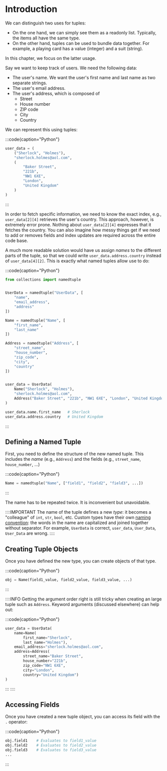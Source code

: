 # Introduction

We can distinguish two uses for tuples:

* On the one hand, we can simply see them as a readonly list.
  Typically, the items all have the same type.
* On the other hand, tuples can be used to bundle data together.
  For example, a playing card has a value (integer) and a suit (string).

In this chapter, we focus on the latter usage.

Say we want to keep track of users.
We need the following data:

* The user's name.
  We want the user's first name and last name as two separate strings.
* The user's email address.
* The user's address, which is composed of
  * Street
  * House number
  * ZIP code
  * City
  * Country

We can represent this using tuples:

:::code{caption="Python"}

```python
user_data = (
    ("Sherlock", "Holmes"),
    "sherlock.holmes@aol.com",
    (
        "Baker Street",
        "221b",
        "NW1 6XE",
        "London",
        "United Kingdom"
    )
)
```

:::

In order to fetch specific information, we need to know the exact index, e.g., `user_data[2][4]` retrieves the user's country.
This approach, however, is extremely error prone.
Nothing about `user_data[2][4]` expresses that it fetches the country.
You can also imagine how messy things get if we need to add or removes fields and index updates are required across the entire code base.

A much more readable solution would have us assign *names* to the different parts of the tuple, so that we could write `user_data.address.country` instead of `user_data[4][2]`.
This is exactly what named tuples allow use to do:

:::code{caption="Python"}

```python
from collections import namedtuple


UserData = namedtuple("UserData", [
    "name",
    "email_address",
    "address"
])

Name = namedtuple("Name", [
    "first_name",
    "last_name"
])

Address = namedtuple("Address", [
    "street_name",
    "house_number",
    "zip_code",
    "city",
    "country"
])


user_data = UserData(
    Name("Sherlock", "Holmes"),
    "sherlock.holmes@aol.com",
    Address("Baker Street", "221b", "NW1 6XE", "London", "United Kingdom")
)

user_data.name.first_name   # Sherlock
user_data.address.country   # United Kingdom
```

:::

## Defining a Named Tuple

First, you need to define the structure of the new named tuple.
This includes the *name* (e.g., `Address`) and the fields (e.g., `street_name`, `house_number`, &hellip;)

:::code{caption="Python"}

```python
Name = namedtuple("Name", ["field1", "field2", "field3", ...])
```

:::

The name has to be repeated twice.
It is inconvenient but unavoidable.

::::IMPORTANT
The name of the tuple defines a new *type*: it becomes a "colleague" of `int`, `str`, `bool`, etc.
Custom types have their own [naming convention](https://peps.python.org/pep-0008/#class-names):
the words in the name are capitalized and joined together without separator.
For example, `UserData` is correct, `user_data`, `User_Data`, `User_Data` are wrong.
::::

## Creating Tuple Objects

Once you have defined the new type, you can create objects of that type.

:::code{caption="Python"}

```python
obj = Name(field1_value, field2_value, field3_value, ...)
```

:::

::::INFO
Getting the argument order right is still tricky when creating an large tuple such as `Address`.
Keyword arguments (discussed elsewhere) can help out:

:::code{caption="Python"}

```python
user_data = UserData(
    name=Name(
        first_name="Sherlock",
        last_name="Holmes"),
    email_address="sherlock.holmes@aol.com",
    address=Address(
        street_name="Baker Street",
        house_number="221b",
        zip_code="NW1 6XE",
        city="London",
        country="United Kingdom")
)
```

:::
::::

## Accessing Fields

Once you have created a new tuple object, you can access its field with the `.` operator:

:::code{caption="Python"}

```python
obj.field1    # Evaluates to field1_value
obj.field2    # Evaluates to field2_value
obj.field3    # Evaluates to field3_value
...
```

:::
